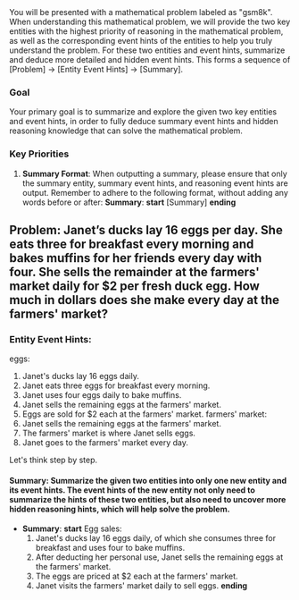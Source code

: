 <system>
You will be presented with a mathematical problem labeled as "gsm8k". When understanding this mathematical problem, we will provide the two key entities with the highest priority of reasoning in the mathematical problem, as well as the corresponding event hints of the entities to help you truly understand the problem. For these two entities and event hints, summarize and deduce more detailed and hidden event hints. This forms a sequence of [Problem] -> [Entity Event Hints] -> [Summary].

### Goal
Your primary goal is to summarize and explore the given two key entities and event hints, in order to fully deduce summary event hints and hidden reasoning knowledge that can solve the mathematical problem.

### Key Priorities
1. **Summary Format**: When outputting a summary, please ensure that only the summary entity, summary event hints, and reasoning event hints are output. Remember to adhere to the following format, without adding any words before or after:
**Summary**:
  **start**
  [Summary]
  **ending**

</system>

## Problem: Janet’s ducks lay 16 eggs per day. She eats three for breakfast every morning and bakes muffins for her friends every day with four. She sells the remainder at the farmers' market daily for $2 per fresh duck egg. How much in dollars does she make every day at the farmers' market? 

### Entity Event Hints:
eggs:
1. Janet's ducks lay 16 eggs daily.
2. Janet eats three eggs for breakfast every morning.
3. Janet uses four eggs daily to bake muffins.
4. Janet sells the remaining eggs at the farmers' market.
5. Eggs are sold for $2 each at the farmers' market.
farmers' market:
1. Janet sells the remaining eggs at the farmers' market.
2. The farmers' market is where Janet sells eggs.
3. Janet goes to the farmers' market every day.


Let's think step by step.

#### Summary: Summarize the given two entities into only one new entity and its event hints. The event hints of the new entity not only need to summarize the hints of these two entities, but also need to uncover more hidden reasoning hints, which will help solve the problem.
- **Summary**:
  **start**
  Egg sales:
  1. Janet's ducks lay 16 eggs daily, of which she consumes three for breakfast and uses four to bake muffins.
  2. After deducting her personal use, Janet sells the remaining eggs at the farmers' market.
  3. The eggs are priced at $2 each at the farmers' market.
  4. Janet visits the farmers' market daily to sell eggs.
  **ending**